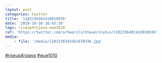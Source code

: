 ```yaml
---
layout: post
categories: twitter
title: '1182336401418919936'
date: '2019-10-10 16:45:39'
tags: riseup4rojava wue1010
ref: 'https://twitter.com/schwarzlichtwue/status/1182336401418919936'
media:
    - file: '/media/1182336393361678336.jpg'
---
```

[#riseup4rojava](/t/riseup4rojava) [#wue1010](/t/wue1010) 